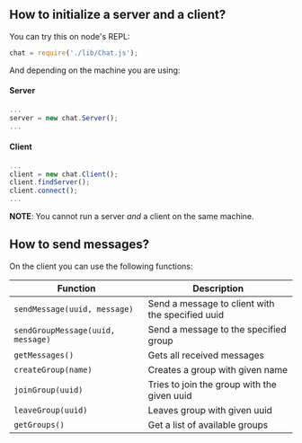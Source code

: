 ## How to initialize a server and a client?

You can try this on node's REPL:

```javascript
chat = require('./lib/Chat.js');
```

And depending on the machine you are using:

#### Server
```javascript
...
server = new chat.Server();
...
```
#### Client
```javascript
...
client = new chat.Client();
client.findServer();
client.connect();
...
```

**NOTE**: You cannot run a server *and* a client on the same machine.

## How to send messages?

On the client you can use the following functions:

| Function | Description |
| --- | --- |
| `sendMessage(uuid, message)` | Send a message to client with the specified uuid |
| `sendGroupMessage(uuid, message)` | Send a message to the specified group |
| `getMessages()` | Gets all received messages |
| `createGroup(name)` | Creates a group with given name |
| `joinGroup(uuid)` | Tries to join the group with the given uuid |
| `leaveGroup(uuid)` | Leaves group with given uuid |
| `getGroups()` | Get a list of available groups |

